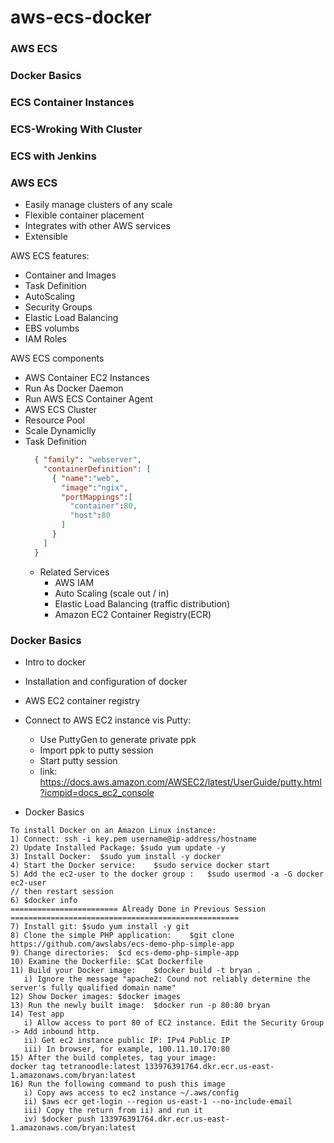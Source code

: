 # aws-ecs-docker

### AWS ECS
### Docker Basics
### ECS Container Instances
### ECS-Wroking With Cluster
### ECS with Jenkins

### AWS ECS
* Easily manage clusters of any scale
* Flexible container placement
* Integrates with other AWS services
* Extensible



AWS ECS features:
* Container and Images
* Task Definition
* AutoScaling
* Security Groups
* Elastic Load Balancing
* EBS volumbs
* IAM Roles

AWS ECS components
* AWS Container EC2 Instances
* Run As Docker Daemon
* Run AWS ECS Container Agent
* AWS ECS Cluster
* Resource Pool
* Scale Dynamiclly
* Task Definition
  ```json
    { "family": "webserver",
      "containerDefinition": [
        { "name":"web",
          "image":"ngix",
          "portMappings":[
            "container":80,
            "host":80
          ]
        }
      ]
    }
  ```
  * Related Services
    * AWS IAM
    * Auto Scaling (scale out / in)
    * Elastic Load Balancing (traffic distribution)
    * Amazon EC2 Container Registry(ECR)

### Docker Basics
* Intro to docker
* Installation and configuration of docker
* AWS EC2 container registry

* Connect to AWS EC2 instance vis Putty:
  * Use PuttyGen to generate private ppk 
  * Import ppk to putty session
  * Start putty session
  * link: https://docs.aws.amazon.com/AWSEC2/latest/UserGuide/putty.html?icmpid=docs_ec2_console
  
  
* Docker Basics 
 ```
 To install Docker on an Amazon Linux instance:
1) Connect: ssh -i key.pem username@ip-address/hostname
2) Update Installed Package: $sudo yum update -y
3) Install Docker:	$sudo yum install -y docker
4) Start the Docker service:	$sudo service docker start
5) Add the ec2-user to the docker group :	$sudo usermod -a -G docker ec2-user 
// then restart session
6) $docker info
======================== Already Done in Previous Session ===================================================
7) Install git:	$sudo yum install -y git
8) Clone the simple PHP application:	$git clone https://github.com/awslabs/ecs-demo-php-simple-app
9) Change directories:	$cd ecs-demo-php-simple-app
10) Examine the Dockerfile:	$Cat Dockerfile
11) Build your Docker image:	$docker build -t bryan .
    i) Ignore the message "apache2: Cound not reliably determine the server's fully qualified domain name"
12) Show Docker images:	$docker images
13) Run the newly built image:	$docker run -p 80:80 bryan
14) Test app
    i) Allow access to port 80 of EC2 instance. Edit the Security Group -> Add inbound http.
    ii) Get ec2 instance public IP: IPv4 Public IP
    iii) In browser, for example, 100.11.10.170:80
15) After the build completes, tag your image:	
docker tag tetranoodle:latest 133976391764.dkr.ecr.us-east-1.amazonaws.com/bryan:latest 
16) Run the following command to push this image 
    i) Copy aws access to ec2 instance ~/.aws/config
    ii) $aws ecr get-login --region us-east-1 --no-include-email
    iii) Copy the return from ii) and run it
    iv) $docker push 133976391764.dkr.ecr.us-east-1.amazonaws.com/bryan:latest
 ```
